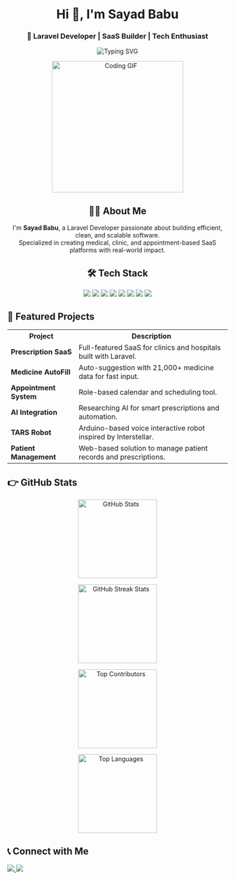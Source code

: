 <h1 align="center">Hi 👋, I'm Sayad Babu</h1>
<h3 align="center">🚀 Laravel Developer | SaaS Builder | Tech Enthusiast</h3>

<!-- Typing Animation Banner -->
<p align="center">
  <img src="https://readme-typing-svg.demolab.com?font=Fira+Code&weight=600&size=22&pause=1000&color=00C0FF&center=true&vCenter=true&width=600&height=45&lines=I'm+Sayad+Babu+%7C+Laravel+Developer;SaaS+App+Architect+%7C+Clean+Code+Enthusiast;Building+Cross-Platform+Healthcare+Solutions;Learning+Everyday+%7C+Coding+Every+Night;Let's+Connect+%7C+Let's+Code+%F0%9F%92%BB" alt="Typing SVG" />
</p>

<!-- Coding GIF -->
<p align="center">
  <img src="https://media.giphy.com/media/qgQUggAC3Pfv687qPC/giphy.gif" width="300" alt="Coding GIF" />
</p>

<!-- About Me -->
<h2 align="center">🧑‍💻 About Me</h2>
<p align="center">
  I'm <b>Sayad Babu</b>, a Laravel Developer passionate about building efficient, clean, and scalable software. <br>
  Specialized in creating medical, clinic, and appointment-based SaaS platforms with real-world impact.
</p>



<!-- Tech Stack -->
<h2 align="center">🛠️ Tech Stack</h2>
<p align="center">
  <img src="https://img.shields.io/badge/Laravel-E34F26?style=for-the-badge&logo=laravel&logoColor=white"/>
  <img src="https://img.shields.io/badge/PHP-777BB4?style=for-the-badge&logo=php&logoColor=white"/>
  <img src="https://img.shields.io/badge/MySQL-005C84?style=for-the-badge&logo=mysql&logoColor=white"/>
  <img src="https://img.shields.io/badge/Bootstrap-563D7C?style=for-the-badge&logo=bootstrap&logoColor=white"/>
  <img src="https://img.shields.io/badge/JavaScript-F7DF1E?style=for-the-badge&logo=javascript&logoColor=black"/>
  <img src="https://img.shields.io/badge/Git-F05032?style=for-the-badge&logo=git&logoColor=white"/>
  <img src="https://img.shields.io/badge/Arduino-00979D?style=for-the-badge&logo=arduino&logoColor=white"/>
  <img src="https://img.shields.io/badge/C++-00599C?style=for-the-badge&logo=c%2B%2B&logoColor=white"/>
</p>



<!-- Featured Projects -->
<h2>🚀 Featured Projects</h2>
<table align="center">
  <tr>
    <th>Project</th>
    <th>Description</th>
  </tr>
  <tr>
    <td><b>Prescription SaaS</b></td>
    <td>Full-featured SaaS for clinics and hospitals built with Laravel.</td>
  </tr>
  <tr>
    <td><b>Medicine AutoFill</b></td>
    <td>Auto-suggestion with 21,000+ medicine data for fast input.</td>
  </tr>
  <tr>
    <td><b>Appointment System</b></td>
    <td>Role-based calendar and scheduling tool.</td>
  </tr>
  <tr>
    <td><b>AI Integration</b></td>
    <td>Researching AI for smart prescriptions and automation.</td>
  </tr>
  <tr>
    <td><b>TARS Robot</b></td>
    <td>Arduino-based voice interactive robot inspired by Interstellar.</td>
  </tr>
  <tr>
    <td><b>Patient Management</b></td>
    <td>Web-based solution to manage patient records and prescriptions.</td>
  </tr>
</table>



<h2 align="left">👉 GitHub Stats</h2>

<p align="center">
  <img 
    src="https://github-readme-stats.vercel.app/api?username=code-with-sayad-babu-dev&show_icons=true&theme=tokyonight" 
    alt="GitHub Stats" height="180"/>
</p>

<p align="center">
  <img 
    src="https://nirzak-streak-stats.vercel.app/?user=code-with-sayad-babu-dev&theme=tokyonight&hide_border=true" 
    alt="GitHub Streak Stats" height="180"/>
</p>


<p align="center">
  <img 
    src="https://github-contributor-stats.vercel.app/api?username=code-with-sayad-babu-dev&limit=5&theme=transparent&combine_all_yearly_contributions=true" 
    alt="Top Contributors" height="180"/>
</p>

<p align="center">
  <img 
    src="https://github-readme-stats.vercel.app/api/top-langs/?username=code-with-sayad-babu-dev&layout=compact&theme=tokyonight" 
    alt="Top Languages" height="180"/>
</p>




<!-- Contact -->
<h2>📞 Connect with Me</h2>
<p>
  <a href="mailto:mdsayad540@gmail.com">
    <img src="https://img.shields.io/badge/Email-D14836?style=for-the-badge&logo=gmail&logoColor=white"/>
  </a>
  <a href="https://linkedin.com/in/code-with-sayad-babu-dev">
    <img src="https://img.shields.io/badge/LinkedIn-0077B5?style=for-the-badge&logo=linkedin&logoColor=white"/>
  </a>
</p>







